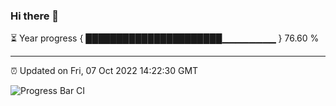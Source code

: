 ### Hi there 👋

⏳ Year progress { ██████████████████████▁▁▁▁▁▁▁▁ } 76.60 %

---

⏰ Updated on Fri, 07 Oct 2022 14:22:30 GMT

![Progress Bar CI](https://github.com/liununu/liununu/workflows/Progress%20Bar%20CI/badge.svg)

